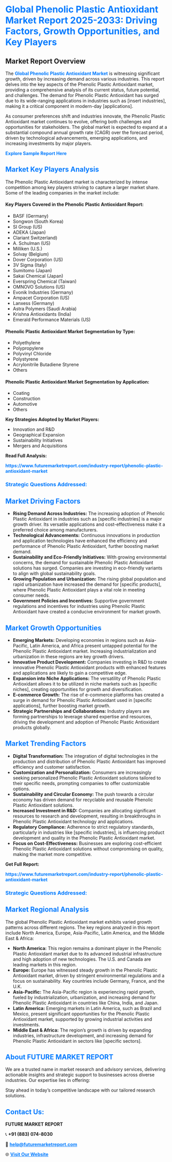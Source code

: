 <h1 style="color: #007BFF;">Global Phenolic Plastic Antioxidant Market Report 2025-2033: Driving Factors, Growth Opportunities, and Key Players</h1>

<section id="overview">
<h2>Market Report Overview</h2>
<p>The <a href="https://www.futuremarketreport.com/industry-report/phenolic-plastic-antioxidant-market" style="color: #007BFF; text-decoration: none;"><strong>Global Phenolic Plastic Antioxidant Market</strong></a> is witnessing significant growth, driven by increasing demand across various industries. This report delves into the key aspects of the Phenolic Plastic Antioxidant market, providing a comprehensive analysis of its current status, future potential, and challenges. The demand for Phenolic Plastic Antioxidant has surged due to its wide-ranging applications in industries such as [insert industries], making it a critical component in modern-day [applications].</p>
<p>As consumer preferences shift and industries innovate, the Phenolic Plastic Antioxidant market continues to evolve, offering both challenges and opportunities for stakeholders. The global market is expected to expand at a substantial compound annual growth rate (CAGR) over the forecast period, driven by technological advancements, emerging applications, and increasing investments by major players.</p>
</section>

<section id="overview">
<p><a href="https://www.futuremarketreport.com/request-sample/reportId=53561" style="color: #007BFF; text-decoration: none;"><strong>Explore Sample Report Here</strong></a></p>
</section>

<section id="key-players">
<h2 style="color: #007BFF;">Market Key Players Analysis</h2>
<p>The Phenolic Plastic Antioxidant market is characterized by intense competition among key players striving to capture a larger market share. Some of the leading companies in the market include:</p>
<h4>Key Players Covered in the Phenolic Plastic Antioxidant Report:</h4>
<ul><li>BASF (Germany)</li><li>Songwon (South Korea)</li><li>SI Group (US)</li><li>ADEKA (Japan)</li><li>Clariant Switzerland)</li><li>A. Schulman (US)</li><li>Milliken (U.S.)</li><li>Solvay (Belgium)</li><li>Dover Corporation (US)</li><li>3V Sigma (Italy)</li><li>Sumitomo (Japan)</li><li>Sakai Chemical (Japan)</li><li>Everspring Chemical (Taiwan)</li><li>OMNOVO Solutions (US)</li><li>Evonik Industries (Germany)</li><li>Ampacet Corporation (US)</li><li>Lanxess (Germany)</li><li>Astra Polymers (Saudi Arabia)</li><li>Krishna Antioxidants (India)</li><li>Emerald Performance Materials (US)</li></ul>
<h4>Phenolic Plastic Antioxidant Market Segmentation by Type:</h4>
<ul><li>Polyethylene</li><li>Polypropylene</li><li>Polyvinyl Chloride</li><li>Polystyrene</li><li>Acrylonitrile Butadiene Styrene</li><li>Others</li></ul>

<h4>Phenolic Plastic Antioxidant Market Segmentation by Application:</h4>
<ul><li>Coating</li><li>Construction</li><li>Automotive</li><li>Others</li></ul>
<p><strong>Key Strategies Adopted by Market Players:</strong></p>
<ul>
<li>Innovation and R&D</li>
<li>Geographical Expansion</li>
<li>Sustainability Initiatives</li>
<li>Mergers and Acquisitions</li>
</ul>
</section>

<section>
<p><strong>Read Full Analysis: </strong></p><a href="https://www.futuremarketreport.com/industry-report/phenolic-plastic-antioxidant-market" style="color: #007BFF; text-decoration: none;"><strong>https://www.futuremarketreport.com/industry-report/phenolic-plastic-antioxidant-market</strong></a>
<h3 style="color: #007BFF;">Strategic Questions Addressed:</h3>
</section>

<section id="driving-factors">
<h2 style="color: #007BFF;">Market Driving Factors</h2>
<ul>
<li><strong>Rising Demand Across Industries:</strong> The increasing adoption of Phenolic Plastic Antioxidant in industries such as [specific industries] is a major growth driver. Its versatile applications and cost-effectiveness make it a preferred choice among manufacturers.</li>
<li><strong>Technological Advancements:</strong> Continuous innovations in production and application technologies have enhanced the efficiency and performance of Phenolic Plastic Antioxidant, further boosting market demand.</li>
<li><strong>Sustainability and Eco-Friendly Initiatives:</strong> With growing environmental concerns, the demand for sustainable Phenolic Plastic Antioxidant solutions has surged. Companies are investing in eco-friendly variants to align with global sustainability goals.</li>
<li><strong>Growing Population and Urbanization:</strong> The rising global population and rapid urbanization have increased the demand for [specific products], where Phenolic Plastic Antioxidant plays a vital role in meeting consumer needs.</li>
<li><strong>Government Policies and Incentives:</strong> Supportive government regulations and incentives for industries using Phenolic Plastic Antioxidant have created a conducive environment for market growth.</li>
</ul>
</section>

<section id="growth-opportunities">
<h2 style="color: #007BFF;">Market Growth Opportunities</h2>
<ul>
<li><strong>Emerging Markets:</strong> Developing economies in regions such as Asia-Pacific, Latin America, and Africa present untapped potential for the Phenolic Plastic Antioxidant market. Increasing industrialization and urbanization in these regions are key growth drivers.</li>
<li><strong>Innovative Product Development:</strong> Companies investing in R&D to create innovative Phenolic Plastic Antioxidant products with enhanced features and applications are likely to gain a competitive edge.</li>
<li><strong>Expansion into Niche Applications:</strong> The versatility of Phenolic Plastic Antioxidant allows it to be utilized in niche markets such as [specific niches], creating opportunities for growth and diversification.</li>
<li><strong>E-commerce Growth:</strong> The rise of e-commerce platforms has created a surge in demand for Phenolic Plastic Antioxidant used in [specific applications], further boosting market growth.</li>
<li><strong>Strategic Partnerships and Collaborations:</strong> Industry players are forming partnerships to leverage shared expertise and resources, driving the development and adoption of Phenolic Plastic Antioxidant products globally.</li>
</ul>
</section>

<section id="trending-factors">
<h2 style="color: #007BFF;">Market Trending Factors</h2>
<ul>
<li><strong>Digital Transformation:</strong> The integration of digital technologies in the production and distribution of Phenolic Plastic Antioxidant has improved efficiency and customer satisfaction.</li>
<li><strong>Customization and Personalization:</strong> Consumers are increasingly seeking personalized Phenolic Plastic Antioxidant solutions tailored to their specific needs, prompting companies to offer customizable options.</li>
<li><strong>Sustainability and Circular Economy:</strong> The push towards a circular economy has driven demand for recyclable and reusable Phenolic Plastic Antioxidant solutions.</li>
<li><strong>Increased Investment in R&D:</strong> Companies are allocating significant resources to research and development, resulting in breakthroughs in Phenolic Plastic Antioxidant technology and applications.</li>
<li><strong>Regulatory Compliance:</strong> Adherence to strict regulatory standards, particularly in industries like [specific industries], is influencing product development and quality in the Phenolic Plastic Antioxidant market.</li>
<li><strong>Focus on Cost-Effectiveness:</strong> Businesses are exploring cost-efficient Phenolic Plastic Antioxidant solutions without compromising on quality, making the market more competitive.</li>
</ul>
</section>

<section>
<p><strong>Get Full Report: </strong></p><a href="https://www.futuremarketreport.com/industry-report/phenolic-plastic-antioxidant-market" style="color: #007BFF; text-decoration: none;"><strong>https://www.futuremarketreport.com/industry-report/phenolic-plastic-antioxidant-market</strong></a>
<h3 style="color: #007BFF;">Strategic Questions Addressed:</h3>
</section>


<section id="regional-analysis">
<h2 style="color: #007BFF;">Market Regional Analysis</h2>
<p>The global Phenolic Plastic Antioxidant market exhibits varied growth patterns across different regions. The key regions analyzed in this report include North America, Europe, Asia-Pacific, Latin America, and the Middle East & Africa:</p>
<ul>
<li><strong>North America:</strong> This region remains a dominant player in the Phenolic Plastic Antioxidant market due to its advanced industrial infrastructure and high adoption of new technologies. The U.S. and Canada are leading markets in this region.</li>
<li><strong>Europe:</strong> Europe has witnessed steady growth in the Phenolic Plastic Antioxidant market, driven by stringent environmental regulations and a focus on sustainability. Key countries include Germany, France, and the U.K.</li>
<li><strong>Asia-Pacific:</strong> The Asia-Pacific region is experiencing rapid growth, fueled by industrialization, urbanization, and increasing demand for Phenolic Plastic Antioxidant in countries like China, India, and Japan.</li>
<li><strong>Latin America:</strong> Emerging markets in Latin America, such as Brazil and Mexico, present significant opportunities for the Phenolic Plastic Antioxidant market, supported by growing industrial activities and investments.</li>
<li><strong>Middle East & Africa:</strong> The region’s growth is driven by expanding industries, infrastructure development, and increasing demand for Phenolic Plastic Antioxidant in sectors like [specific sectors].</li>
</ul>
</section>

<footer>
<h2 style="color: #007BFF;">About FUTURE MARKET REPORT</h2>
<p>We are a trusted name in market research and advisory services, delivering actionable insights and strategic support to businesses across diverse industries. Our expertise lies in offering:</p>

<p>Stay ahead in today’s competitive landscape with our tailored research solutions.</p>

<h2 style="color: #007BFF;">Contact Us:</h2>
<p><strong>FUTURE MARKET REPORT</strong></p>
<p>📞 <strong>+91 (883) 074-8030</strong></p>
<p>📧 <strong><a href="mailto:help@futuremarketreport.com" style="color: #007BFF;">help@futuremarketreport.com</a></strong></p>
<p>🌐 <strong><a href="https://www.futuremarketreport.com/" style="color: #007BFF;">Visit Our Website</a></strong></p>
</footer>